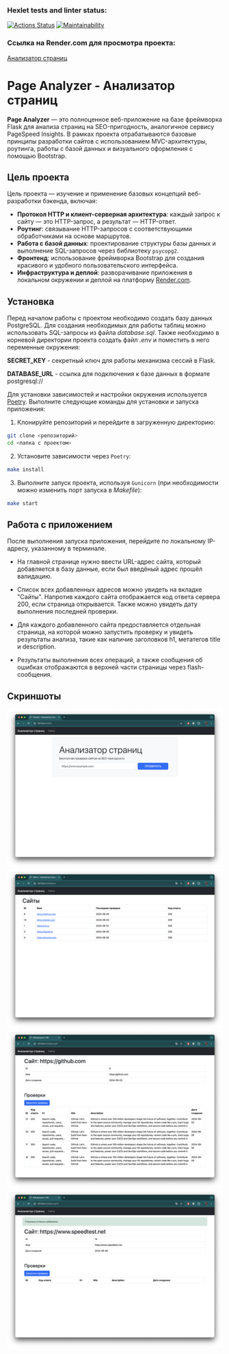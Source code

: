 ### Hexlet tests and linter status:
[![Actions Status](https://github.com/mishablokhin/python-project-83/actions/workflows/hexlet-check.yml/badge.svg)](https://github.com/mishablokhin/python-project-83/actions)
[![Maintainability](https://api.codeclimate.com/v1/badges/5c41c9b8da2717f96b50/maintainability)](https://codeclimate.com/github/mishablokhin/python-project-83/maintainability)

### Ссылка на Render.com для просмотра проекта:
[Анализатор страниц](https://python-project-83-8pm5.onrender.com)

# Page Analyzer - Анализатор страниц

**Page Analyzer** — это полноценное веб-приложение на базе фреймворка Flask для анализа страниц на SEO-пригодность, аналогичное сервису PageSpeed Insights. В рамках проекта отрабатываются базовые принципы разработки сайтов с использованием MVC-архитектуры, роутинга, работы с базой данных и визуального оформления с помощью Bootstrap.

## Цель проекта

Цель проекта — изучение и применение базовых концепций веб-разработки бэкенда, включая:

- **Протокол HTTP и клиент-серверная архитектура**: каждый запрос к сайту — это HTTP-запрос, а результат — HTTP-ответ.
- **Роутинг**: связывание HTTP-запросов с соответствующими обработчиками на основе маршрутов.
- **Работа с базой данных**: проектирование структуры базы данных и выполнение SQL-запросов через библиотеку `psycopg2`.
- **Фронтенд**: использование фреймворка Bootstrap для создания красивого и удобного пользовательского интерфейса.
- **Инфраструктура и деплой**: разворачивание приложения в локальном окружении и деплой на платформу [Render.com](https://render.com).

## Установка
Перед началом работы с проектом необходимо создать базу данных PostgreSQL. Для создания необходимых для работы таблиц можно использовать SQL-запросы из файла *database.sql*. Также необходимо в корневой директории проекта создать файл *.env* и поместить в него переменные окружения: 

**SECRET_KEY** - секретный ключ для работы механизма сессий в Flask.

**DATABASE_URL** - ссылка для подключения к базе данных в формате postgresql://

Для установки зависимостей и настройки окружения используется [Poetry](https://python-poetry.org/). Выполните следующие команды для установки и запуска приложения:

1. Клонируйте репозиторий и перейдите в загруженную директорию:

```bash
git clone <репозиторий>
cd <папка с проектом>
```
2. Установите зависимости через `Poetry`:
```bash
make install
```

3. Выполните запуск проекта, используя `Gunicorn` (при необходимости можно изменить порт запуска в *Makefile*):
```bash
make start
```

## Работа с приложением
После выполнения запуска приложения, перейдите по локальному IP-адресу, указанному в терминале.

- На главной странице нужно ввести URL-адрес сайта, который добавляется в базу данные, если был введёный адрес прошёл валидацию.

- Список всех добавленных адресов можно увидеть на вкладке "Сайты". Напротив каждого сайта отображается код ответа сервера 200, если страница открывается. Также можно увидеть дату выполнения последней проверки.

- Для каждого добавленного сайта предоставляется отдельная страница, на которой можно запустить проверку и увидеть результаты анализа, такие как наличие заголовков h1, метатегов title и description.

- Результаты выполнения всех операций, а также сообщения об ошибках отображаются в верхней части страницы через flash-сообщения.

## Скриншоты
![Главная страница](images/1.png)
![Список добавленных сайтов](images/2.png)
![Результаты проверки сайта](images/3.png)
![Отображение flash-сообщений](images/4.png)
